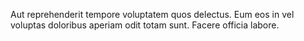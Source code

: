 Aut reprehenderit tempore voluptatem quos delectus. Eum eos in vel voluptas doloribus aperiam odit totam sunt. Facere officia labore.